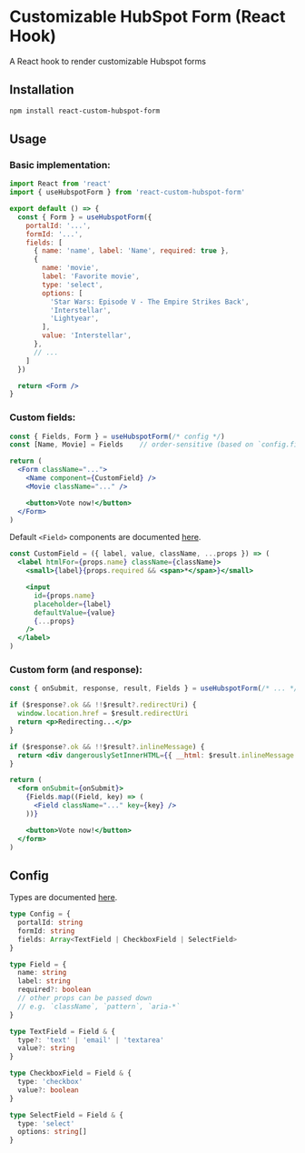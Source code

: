 # Customizable HubSpot Form (React Hook)
A React hook to render customizable Hubspot forms

## Installation

```sh
npm install react-custom-hubspot-form
```

## Usage

### Basic implementation:

```jsx
import React from 'react'
import { useHubspotForm } from 'react-custom-hubspot-form'

export default () => {
  const { Form } = useHubspotForm({
    portalId: '...',
    formId: '...',
    fields: [
      { name: 'name', label: 'Name', required: true },
      {
        name: 'movie',
        label: 'Favorite movie',
        type: 'select',
        options: [
          'Star Wars: Episode V - The Empire Strikes Back',
          'Interstellar',
          'Lightyear',
        ],
        value: 'Interstellar',
      },
      // ...
    ]
  })

  return <Form />
}
```

### Custom fields:

```jsx
const { Fields, Form } = useHubspotForm(/* config */)
const [Name, Movie] = Fields	// order-sensitive (based on `config.fields`)

return (
  <Form className="...">
    <Name component={CustomField} />
    <Movie className="..." />

    <button>Vote now!</button>
  </Form>
)
```

Default `<Field>` components are documented [here](/index.js#L71).

```jsx
const CustomField = ({ label, value, className, ...props }) => (
  <label htmlFor={props.name} className={className}>
    <small>{label}{props.required && <span>*</span>}</small>

    <input
      id={props.name}
      placeholder={label}
      defaultValue={value}
      {...props}
    />
  </label>
)
```

### Custom form (and response):

```jsx
const { onSubmit, response, result, Fields } = useHubspotForm(/* ... */)

if ($response?.ok && !!$result?.redirectUri) {
  window.location.href = $result.redirectUri
  return <p>Redirecting...</p>
}

if ($response?.ok && !!$result?.inlineMessage) {
  return <div dangerouslySetInnerHTML={{ __html: $result.inlineMessage }} />
}

return (
  <form onSubmit={onSubmit}>
    {Fields.map((Field, key) => (
      <Field className="..." key={key} />
    ))}

    <button>Vote now!</button>
  </form>
)
```

## Config

Types are documented [here](/types.ts).

```ts
type Config = {
  portalId: string
  formId: string
  fields: Array<TextField | CheckboxField | SelectField>
}

type Field = {
  name: string
  label: string
  required?: boolean
  // other props can be passed down
  // e.g. `className`, `pattern`, `aria-*`
}

type TextField = Field & {
  type?: 'text' | 'email' | 'textarea'
  value?: string
}

type CheckboxField = Field & {
  type: 'checkbox'
  value?: boolean
}

type SelectField = Field & {
  type: 'select'
  options: string[]
}
```
